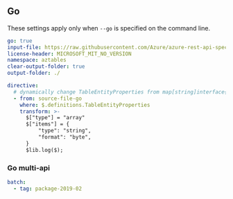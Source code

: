 ## Go

These settings apply only when `--go` is specified on the command line.

``` yaml
go: true
input-file: https://raw.githubusercontent.com/Azure/azure-rest-api-specs/master/specification/cosmos-db/data-plane/Microsoft.Tables/preview/2019-02-02/table.json
license-header: MICROSOFT_MIT_NO_VERSION
namespace: aztables
clear-output-folder: true
output-folder: ./
```

``` yaml
directive:
  # dynamically change TableEntityProperties from map[string]interface{} to []byte
  - from: source-file-go
    where: $.definitions.TableEntityProperties
    transform: >-
      $["type"] = "array"
      $["items"] = {
          "type": "string",
          "format": "byte",
      }
      $lib.log($);
```

### Go multi-api

``` yaml $(go) && $(multiapi)
batch:
  - tag: package-2019-02
```
